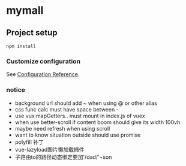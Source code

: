 # mymall

## Project setup
```
npm install
```

### Customize configuration
See [Configuration Reference](https://cli.vuejs.org/config/).

### notice
+ background url should add ~ when using @ or other alias
+ css func calc must have space between - 
+ use vux mapGetters.. must mount in index.js of vuex
+ when use better-scroll if content boom should give its width 100vh
+ maybe need refresh when using scroll
+ want to know situation outside should use promise
+ polyfill 补丁
+ vue-lazyload图片懒加载插件
+ 子路由to的路径动态绑定要加'/dad/'+son
